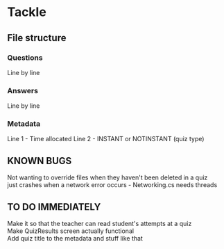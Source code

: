 # Tackle

## File structure

### Questions
Line by line
### Answers
Line by line
### Metadata
Line 1 - Time allocated
Line 2 - INSTANT or NOTINSTANT (quiz type)

## KNOWN BUGS
Not wanting to override files when they haven't been deleted in a quiz <br />
just crashes when a network error occurs - Networking.cs needs threads

## TO DO IMMEDIATELY
Make it so that the teacher can read student's attempts at a quiz <br />
Make QuizResults screen actually functional <br />
Add quiz title to the metadata and stuff like that 